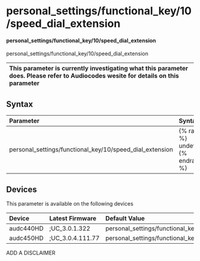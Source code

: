 ﻿---
description: personal_settings/functional_key/10/speed_dial_extension
search: false
---

# personal_settings/functional_key/10/speed_dial_extension

#### personal_settings/functional_key/10/speed_dial_extension

personal_settings/functional_key/10/speed_dial_extension


| This parameter is currently investigating what this parameter does. Please refer to Audiocodes wesite for details on this parameter | 
| :--- |

## Syntax
| Parameter | Syntax |
| :--- | :--- |
|personal_settings/functional_key/10/speed_dial_extension | {% raw %} undefined {% endraw %}|

## Devices
This parameter is available on the following devices

| Device | Latest Firmware | Default Value |
|:---|:---|:---|
| audc440HD | ;UC_3.0.1.322 | personal_settings/functional_key/10/speed_dial_extension= 
| audc450HD | ;UC_3.0.4.111.77 | personal_settings/functional_key/10/speed_dial_extension= 

ADD A DISCLAIMER
